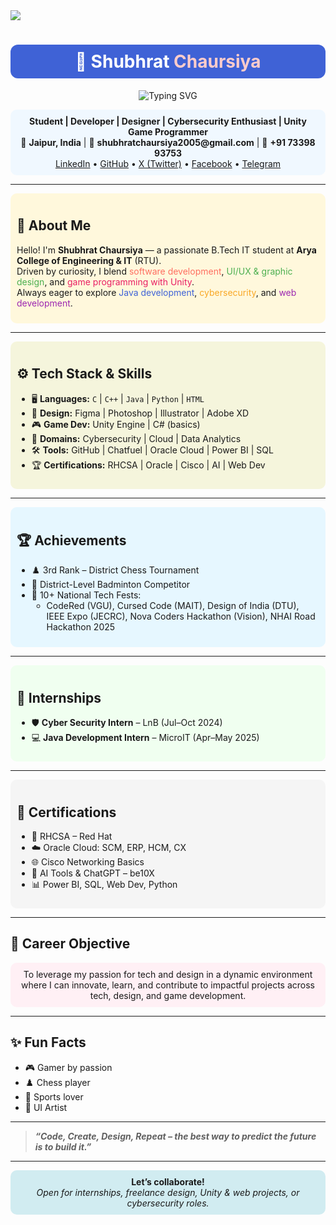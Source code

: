 <!-- Profile Header Banner -->
<img align="center" src="https://capsule-render.vercel.app/api?type=waving&color=6c63ff&height=200&section=header&text=Shubhrat%20Chaursiya&fontSize=40&fontAlign=center&desc=B.Tech%20Student%20|%20C%2FC%2B%2B%20%7C%20GitHub%20Learner&descSize=20&descAlign=center"/>

<h1 align="center" style="color:#ffffff;background:#3F62D6;padding:10px;border-radius:12px;">
  💫 <span style="color:#ffffff;">Shubhrat</span> <span style="color:#FFCCCB;">Chaursiya</span>
</h1>

<p align="center">
  <img src="https://readme-typing-svg.demolab.com?font=Fira+Code&weight=700&size=28&pause=1000&color=3F62D6&center=true&vCenter=true&width=500&lines=Aspiring+Software+Developer;UI%2FUX+%26+Graphic+Designer;Cybersecurity+%26+Java+Enthusiast;Unity+Game+Programmer;Always+Learning+%F0%9F%92%AB" alt="Typing SVG" />
</p>

<div align="center" style="background-color:#F0F8FF;padding:10px;border-radius:10px;">
  <b>Student | Developer | Designer | Cybersecurity Enthusiast | Unity Game Programmer</b><br>
  📍 <b>Jaipur, India</b> | 📧 <b>shubhratchaursiya2005@gmail.com</b> | 📱 <b>+91 73398 93753</b><br>
  <a href="https://www.linkedin.com/in/shubhrat-chaursiya-819672354/">LinkedIn</a> •
  <a href="https://github.com/shubhratchaursiya">GitHub</a> •
  <a href="https://x.com/shubhrat_0829">X (Twitter)</a> •
  <a href="https://www.facebook.com/profile.php?id=100081059697888">Facebook</a> •
  <a href="https://t.me/shubhrat_0829">Telegram</a>
</div>

---

<div style="background:#FFF8DC;padding:10px;border-radius:10px">
<h2>🌟 About Me</h2>

Hello! I'm <b>Shubhrat Chaursiya</b> — a passionate B.Tech IT student at <b>Arya College of Engineering & IT</b> (RTU).  
Driven by curiosity, I blend <span style="color:#FF6F61;">software development</span>, <span style="color:#4CAF50;">UI/UX & graphic design</span>, and <span style="color:#E91E63;">game programming with Unity</span>.  
Always eager to explore <span style="color:#3F62D6;">Java development</span>, <span style="color:#F9A826;">cybersecurity</span>, and <span style="color:#9C27B0;">web development</span>.
</div>

---

<div style="background:#F5F5DC;padding:10px;border-radius:10px">
<h2>⚙️ Tech Stack & Skills</h2>

- 🖥️ <b>Languages:</b> `C` | `C++` | `Java` | `Python` | `HTML`  
- 🎨 <b>Design:</b> Figma | Photoshop | Illustrator | Adobe XD  
- 🎮 <b>Game Dev:</b> Unity Engine | C# (basics)  
- 🔐 <b>Domains:</b> Cybersecurity | Cloud | Data Analytics  
- 🛠️ <b>Tools:</b> GitHub | Chatfuel | Oracle Cloud | Power BI | SQL  
- 🏆 <b>Certifications:</b> RHCSA | Oracle | Cisco | AI | Web Dev
</div>

---

<div style="background:#E6F7FF;padding:10px;border-radius:10px">
<h2>🏆 Achievements</h2>

- ♟️ 3rd Rank – District Chess Tournament  
- 🏸 District-Level Badminton Competitor  
- 🥇 10+ National Tech Fests:
  - CodeRed (VGU), Cursed Code (MAIT), Design of India (DTU), IEEE Expo (JECRC), Nova Coders Hackathon (Vision), NHAI Road Hackathon 2025
</div>

---

<div style="background:#F0FFF0;padding:10px;border-radius:10px">
<h2>🧪 Internships</h2>

- 🛡️ <b>Cyber Security Intern</b> – LnB (Jul–Oct 2024)  
- 💻 <b>Java Development Intern</b> – MicroIT (Apr–May 2025)
</div>

---

<div style="background:#F5F5F5;padding:10px;border-radius:10px">
<h2>📜 Certifications</h2>

- 🔐 RHCSA – Red Hat  
- ☁️ Oracle Cloud: SCM, ERP, HCM, CX  
- 🌐 Cisco Networking Basics  
- 🤖 AI Tools & ChatGPT – be10X  
- 📊 Power BI, SQL, Web Dev, Python  
</div>

---

## 🎯 Career Objective

<p align="center" style="background:#FFF0F5;padding:10px;border-radius:10px">
To leverage my passion for tech and design in a dynamic environment  
where I can innovate, learn, and contribute to impactful projects across tech, design, and game development.
</p>

---

## ✨ Fun Facts

- 🎮 Gamer by passion  
- ♟️ Chess player  
- 🏸 Sports lover  
- 🎨 UI Artist

---

> <i><b>“Code, Create, Design, Repeat – the best way to predict the future is to build it.”</b></i>

---

<p align="center" style="background:#D1ECF1;padding:10px;border-radius:10px">
  <b>Let’s collaborate!</b><br>
  <i>Open for internships, freelance design, Unity & web projects, or cybersecurity roles.</i>
</p>
